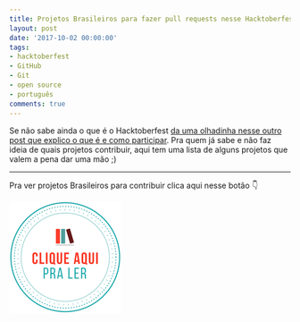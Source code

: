 ```yaml
---
title: Projetos Brasileiros para fazer pull requests nesse Hacktoberfest
layout: post
date: '2017-10-02 00:00:00'
tags:
- hacktoberfest
- GitHub
- Git
- open source
- português
comments: true
---
```


Se não sabe ainda o que é o Hacktoberfest [da uma olhadinha nesse outro post que explico o que é e como participar](https://jtemporal.com/hacktoberfest-2017/). Pra quem já sabe e não faz ideia de quais projetos contribuir, aqui tem uma lista de alguns projetos que valem a pena dar uma mão ;)

---

Pra ver projetos Brasileiros  para contribuir clica aqui nesse botão 👇

[![clique aqui para ler](/assets/img/clique-aqui-para-ler.png)](https://medium.com/nossa-coletividad/projetos-brasileiros-para-fazer-pull-requests-nesse-hacktoberfest-4dc9b9b576c0)


